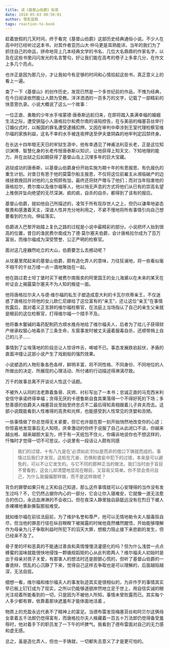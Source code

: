 ```yaml
---
title: 读《基督山伯爵》有感
date: 2018-05-03 00:56:01
author: 雪影蓝枫
tags: reaction-to-book
---
```

趁着放假的几天时间，终于看完《基督山伯爵》这部历史经典通俗小说。不少人在高中时已经听过这本书，对其作者亚历山大·仲马更是耳熟能详。当年的我们为了抓住自己的命运，拼命地背上几本经典文学的书名、几位大名鼎鼎的作家名字，以及在这些书里闪闪发光的名言警句，好让我们能在高考的卷子上多拿几分，在作文上多几个亮点。<!-- more -->

也许正是因为那几分，才让我如今有足够的时间和心情拾起这些书，真正意义上的看上一遍。


查了一下《基督山》的创作历史，发现已然是一个多世纪前的作品，不愧为经典，在今日阅读依然能让人颇为受教。洋洋洒洒的一百多万的文字，记载了一部精彩的快意恩仇录。小说大概说了这么一个故事：


一位正直、勇敢的少年水手埃蒙德·唐泰斯远航归来，在即将踏入美满幸福的婚姻生活之际，遭受狭隘小人唐格拉尔和费尔南的诬陷控告，在与美丽的梅塞苔丝举行订婚仪式时，以叛国的罪名遭受逮捕扣押。又因在审判中牵涉到王室代理检察官维尔福的家族利益，这名不幸的水手被连夜押送至伊夫堡阴森的地牢判定囚禁终身。


在长达十四年暗无天日的牢狱生涯中，他有幸遇见了神甫法利亚长老，正是这位知识渊博、智慧化身的长老传授唐泰斯以知识，让他获得上知天文、下知地理的能力，并在出狱之后如期获得了基督山岛上沉埋多年的巨大宝藏。


逃狱成功的唐泰斯，以基督山伯爵身份开始实施为期十年的有恩报恩、有仇报仇的重生计划。对昔日有恩于他的莫雷尔船主报恩，不仅将这位前雇主从濒临破产的边缘拯救挽回并对他的儿女照顾有加，最终还将财产赠与了他们；而对当年陷害他的唐格拉尔，费尔南以及维尔福等人，他以悄无声息的方式将他们从已有的崇高名望上推倒并坠向绝望的无尽深渊，疯的疯，自杀的自杀，都得到了该有的报应。


基督山伯爵，就如他自己所描述的，凌驾于所有现存世人之上，但仍以谦卑地姿态敬畏和感激着天主，深谙人性并充分地利用之，不紧不慢地将所有事情引向自己想要看到的方向，伸延落实。


伯爵进入巴黎开始踏上复仇之路的过程是小说中最精彩的部分。小说把坏人抬到很高的位置，昔日的渔民费尔南成为了德·莫尔塞夫伯爵，会计唐格拉尔成为了百万富翁，而维尔福成为深受赞誉、公正严明的检察官。


面对这几座巍然屹立的大山，伯爵要怎么去撼动呢？


从坟墓里爬起来的基督山伯爵，颇有造化弄人的意味，力往狂澜地，将一些看似毫不相干的千丝万缕一点一滴地聚拢在一起。


他在路过君士坦丁堡时买下被费尔南贩卖的阿里国王的女儿海黛以在未来的某天在听证会上揭露莫尔塞夫不为人知的叛徒一面。


他将唐格拉尔夫人与德·维尔福的私生子塑造成意大利的卡瓦尔坎蒂亲王，不仅迷惑了唐格拉尔将他的女儿欧仁尼嫁给了这位富有的“亲王”，还让这位“亲王”在事情败露后，面对着义正言辞的维尔福检察官，在法庭上当场指认了自己的亲生父亲就是眼前的这位检察官，打得维尔福一个措手不及。


他将番木鳖碱的毒药配制药方顺水推舟地给了维尔福夫人，后者为了给儿子获得财产继承权狠心地毒杀了三条生命，东窗事发时被丈夫逼着服毒自杀，还顺带捎上自己的儿子……


事情到了尘埃落地的阶段总让人惊讶咋舌，唏嘘不已。事态发展跌宕起伏，矛盾的直面冲撞让这部小说产生了戏剧般的强烈效果。


小说塑造的人物形象各色各样，鲜明丰富，将不同性格、不同身份、不同地位的人所做出的决定、所展现的心理活动、所付诸的行动描述得淋漓尽致。


万千的故事总离不开谈论人性这个话题。


不被外人认同的法老靠着鱼骨、灰烬、衬衫写出了一本书；忠诚正直的马克西米利安信守承诺终得幸福；贪得无厌的卡德鲁斯自食其果落得一个不得好死的下场；多愁善感的伯爵夫人梅塞苔丝至始至终忠贞不二最后得知真相跟着儿子弃夫而去。这部小说既能看到人性难得的高贵和光辉，也能感受到人性常见的贪婪和丑陋。


一些事情做了你总觉得无关紧要，但它也许就在那一刻开始悄然地改变你的心迹；你惊喜地发现事后无人知晓，庆幸激动的你终于说服了自己从此闭口不谈，你越来越出格、越来越胆大妄为，终于有一天纸包不住火，你痛诉地说你也不想这样的，忏悔时才觉得一切不可思议。小说里有一段话让人颇有同感


>我们的过错，十有八九是在‘必须如此’的似是而非的借口下铸就而成的。事情过后我们才发现，这桩在亢奋、恐惧和谵妄中犯下的过错，本来是可以避免的，可以不让它发生的。与它不同的那种正当的做法，我们当时由于盲目不曾看到，这会儿却清楚地显现在眼前，又容易又简单。你不禁会责问自己，为什么我偏偏那样做，而不是这样做呢？


背负的罪孽如果只有上天和自己知道，那么这件事情就可以心安理得的当作没有发生过吗？不，它仍然占据你内心的一部分，它会让你入寝难安，它就像一道无法愈合的伤口，永远血淋淋的不会收口。但在夜深人静里独自舔舐远没有在烈日下被人赤裸裸地重新撕裂那般难受。


就如维尔福在前往法庭前，为了维护名誉和尊严，他可以无情地勒令夫人服毒殒自尽，但当他的罪恶行径在纵目睽睽下被揭露的时候他竟然幡然醒悟，开始能够理解作为母亲为儿子争取利益时所犯下的滔天大罪，想极力阻止接下来悲剧的发生，但已经来不及了。


骨子里的坏和恶真的不能通过善良和真情慢慢浇灌感化的吗？但为什么浅尝一点点蜂蜜的滋味就能很快地侵蚀一颗循规蹈矩的心从此判若两人？维尔福夫人初始时是出于母亲对孩子关爱，有那害人的想法时还是胆颤心慌的，但听了基督山伯爵的一番诡辩，慌乱的心沉静了下来，觉得自己这样去争取也是可以理解的，后面越陷越深，无法自拔。


细想一看，维尔福和维尔福夫人的事发轨迹其实是很相似的，为非作歹的事情其实早已板上钉钉成为了现实，之所以仍能够道貌岸然地立足于世上，用自信实诚的眼光注视着所能看到的一切，只是因为不被他人所知，事情未曾败露而已。其实每个人多少都有罪，依靠着那块遮羞布才能体面地活着 。


物质上的充盈永远代表不了精神上的富足。当德布雷发现梅塞苔丝和阿贝尔这俩母女拿着五千法郎仍觉得富有，而唐格拉尔夫人掖藏着一百五十万法郎仍觉得备受羞辱时，他对着手下的职员发了一下午的坏脾气。我看到了德布雷面对自己的无力感和虚无感。


总之，虽是造化弄人，但也一手铸就，一切都失去意义了才是更可怕的。
